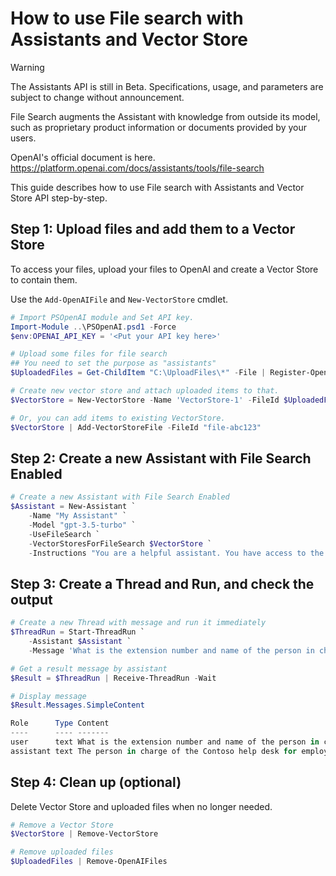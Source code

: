 # How to use File search with Assistants and Vector Store

> [!WARNING]  
> The Assistants API is still in Beta. Specifications, usage, and parameters are subject to change without announcement.

File Search augments the Assistant with knowledge from outside its model, such as proprietary product information or documents provided by your users.

OpenAI's official document is here.  
https://platform.openai.com/docs/assistants/tools/file-search

This guide describes how to use File search with Assistants and Vector Store API step-by-step.

## Step 1: Upload files and add them to a Vector Store

To access your files, upload your files to OpenAI and create a Vector Store to contain them.

Use the `Add-OpenAIFile` and `New-VectorStore` cmdlet.

```PowerShell
# Import PSOpenAI module and Set API key.
Import-Module ..\PSOpenAI.psd1 -Force
$env:OPENAI_API_KEY = '<Put your API key here>'

# Upload some files for file search
## You need to set the purpose as "assistants"
$UploadedFiles = Get-ChildItem "C:\UploadFiles\*" -File | Register-OpenAIFile -Purpose "assistants"

# Create new vector store and attach uploaded items to that.
$VectorStore = New-VectorStore -Name 'VectorStore-1' -FileId $UploadedFiles.Id

# Or, you can add items to existing VectorStore.
$VectorStore | Add-VectorStoreFile -FileId "file-abc123"
```

## Step 2: Create a new Assistant with File Search Enabled

```powershell
# Create a new Assistant with File Search Enabled
$Assistant = New-Assistant `
    -Name "My Assistant" `
    -Model "gpt-3.5-turbo" `
    -UseFileSearch `
    -VectorStoresForFileSearch $VectorStore `
    -Instructions "You are a helpful assistant. You have access to the files you need to answer questions. Always answer based on the contents of the file."
```

## Step 3: Create a Thread and Run, and check the output

```PowerShell
# Create a new Thread with message and run it immediately
$ThreadRun = Start-ThreadRun `
    -Assistant $Assistant `
    -Message 'What is the extension number and name of the person in charge of Contoso help desk for employees?'

# Get a result message by assistant
$Result = $ThreadRun | Receive-ThreadRun -Wait

# Display message
$Result.Messages.SimpleContent

Role      Type Content
----      ---- -------
user      text What is the extension number and name of the person in charge of Contoso help desk for employees?
assistant text The person in charge of the Contoso help desk for employees is Alex Johnson, and the extension number is 1001【4:0†source】.
```

## Step 4: Clean up (optional)

Delete Vector Store and uploaded files when no longer needed.

```PowerShell
# Remove a Vector Store
$VectorStore | Remove-VectorStore

# Remove uploaded files
$UploadedFiles | Remove-OpenAIFiles
```
